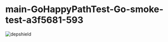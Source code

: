 # main-GoHappyPathTest-Go-smoke-test-a3f5681-593

![depshield](https://depshield.sonatype.org/badges/depshield-prod/main-GoHappyPathTest-Go-smoke-test-a3f5681-593/depshield.svg)